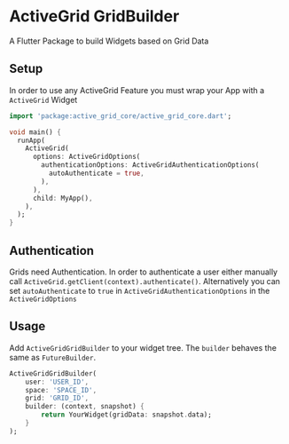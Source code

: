 # ActiveGrid GridBuilder

A Flutter Package to build Widgets based on Grid Data

## Setup

In order to use any ActiveGrid Feature you must wrap your App with a `ActiveGrid` Widget

```dart
import 'package:active_grid_core/active_grid_core.dart';

void main() {
  runApp(
    ActiveGrid(
      options: ActiveGridOptions(
        authenticationOptions: ActiveGridAuthenticationOptions(
          autoAuthenticate = true,
        ),
      ),
      child: MyApp(),
    ),
  );
}
```

## Authentication

Grids need Authentication. In order to authenticate a user either manually call `ActiveGrid.getClient(context).authenticate()`.
Alternatively you can set `autoAuthenticate` to `true` in `ActiveGridAuthenticationOptions` in the `ActiveGridOptions`

## Usage

Add `ActiveGridGridBuilder` to your widget tree. The `builder` behaves the same as `FutureBuilder`.

```dart
ActiveGridGridBuilder(
    user: 'USER_ID',
    space: 'SPACE_ID',
    grid: 'GRID_ID',
    builder: (context, snapshot) {
        return YourWidget(gridData: snapshot.data);
    }
);
```

